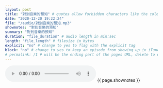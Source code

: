 ```yaml
---
layout: post
title: "對到音樂的預知" # quotes allow forbidden characters like the colon
date: "2020-12-20 19:22:24"
file: "/audio/對到音樂的預知.mp3"
shownotes: "對到音樂的預知"
summary: "對到音樂的預知"
duration: "file_duration" # audio length in min:sec
length: "file_length" # filesize in bytes
explicit: "no" # change to yes to flag with the explicit tag
block: "no" # change to yes to keep an episode from showing up in iTunes
# permalink: /1 # will be the ending part of the pages URL, delete to default to the title
---
```


<audio controls>
<source src="{{site.url}}{{site.baseurl}}{{ page.file }}" type="audio/x-mp3">
Your browser does not support the audio element.
</audio>
{{ page.shownotes }}
